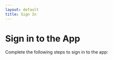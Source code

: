 ```yaml
---
layout: default
title: Sign In
---
```

# Sign in to the App

Complete the following steps to sign in to the app: